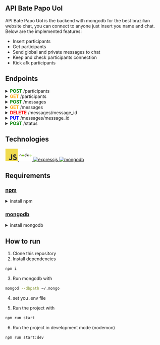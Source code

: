 ## API Bate Papo Uol

API Bate Papo Uol is the backend with mongodb for the best brazilian website chat, you can connect to anyone just insert you name and chat.
Below are the implemented features:

- Insert participants
- Get participants
- Send global and private messages to chat
- Keep and check participants connection
- Kick afk participants

## Endpoints

<details>
    <summary>
        <strong style="color:green;">POST</strong> /participants
    </summary>
send body request like this:

```json
{
  "name": "joe"
}
```

- it returns status <strong style="color:green;">201</strong> for success

- it returns status <strong style="color:purple;">422</strong> for empty name

- it returns status <strong style="color:purple;">409</strong> for name already in use

</details>
<details>
    <summary>
        <strong style="color:orange;">GET</strong> /participants
    </summary>
- it returns an array like this:

```json
[
  { "name": "joe", "lastStatus": 1643488289206 },
  { "name": "mary", "lastStatus": 1643488289216 }
]
```

- last status is UTC timestamp

</details>
<details>
    <summary>
        <strong style="color:green;">POST</strong> /messages
    </summary>

- send a body like this:

```json
{
  "to": "Maria",
  "text": "Hello guys",
  "type": "private_message"
}
```

- send username that is sending the message on headers

For the following validations you get status <strong style="color:purple;">422</strong>:

- type needs to be 'message' or 'private_message'

- to and text can't be empty

- username from headers

- "to" needs to be "Todos" (for all) or a connected user

- it returns status <strong style="color:green;">201</strong> for success

</details>
<details>
    <summary>
        <strong style="color:orange;">GET</strong> /messages
    </summary>

- it returns an array like this:

```json
[
  {
    "_id": "61f2f8d996187a6d33d7427f",
    "from": "jorel",
    "to": "Todos",
    "text": "entra na sala...",
    "type": "status",
    "time": "15:56:09"
  },
  {
    "_id": "61f2f90defb14acd481c9563",
    "from": "joel",
    "to": "Todos",
    "text": "entra na sala...",
    "type": "status",
    "time": "15:57:01"
  }
]
```

- you can limit the number of messages by query messages?limit=100

- send a connected user on headers, so you can recieve private messages

</details>
<details>
    <summary>
        <strong style="color:red;">DELETE</strong> /messages/message_id
    </summary>

- send message's owner username on headers

- send message id by path params

- it returns status <strong style="color:green;">204</strong> for success

- it returns status <strong style="color:purple;">404</strong> for invalid message id

- it returns status <strong style="color:purple;">401</strong> for user not owner

</details>
<details>
    <summary>
        <strong style="color:blue;">PUT</strong> /messages/message_id
    </summary>

- send a body like this:

```json
{
  "to": "Maria",
  "text": "Hello guys",
  "type": "private_message"
}
```

- send username that is sending the message on headers

For the following validations you get status <strong style="color:purple;">422</strong>:

- type needs to be 'message' or 'private_message'

- to and text can't be empty

- username from headers

- "to" needs to be "Todos" (for all) or a connected user

- send message id by path params

- it returns status <strong style="color:green;">204</strong> for success

- it returns status <strong style="color:purple;">404</strong> for invalid message id

- it returns status <strong style="color:purple;">401</strong> for user not owner

</details>
<details>
    <summary>
        <strong style="color:green;">POST</strong> /status
    </summary>
(keep connection) need be sent every 10 seconds

- send user on headers

- it returns status <strong style="color:green">200</strong> for success

- it returns status <strong style="color:purple">404</strong> when user isn't connected already

</details>

## Technologies

<a title="JavaScript" href="https://developer.mozilla.org/en-US/docs/Web/JavaScript" target="_blank" rel="noreferrer"> 
    <img src="https://raw.githubusercontent.com/devicons/devicon/master/icons/javascript/javascript-original.svg" alt="javascript" width="40" height="40"/> 
</a>
<a title="Node JS" href="https://nodejs.org" target="_blank" rel="noreferrer"> 
    <img src="https://raw.githubusercontent.com/devicons/devicon/master/icons/nodejs/nodejs-original-wordmark.svg" alt="nodejs" width="40" height="40"/> 
</a>
<a title="Express JS" href="https://expressjs.com/" target="_blank" rel="noreferrer"> 
    <img src="https://www.vectorlogo.zone/logos/expressjs/expressjs-icon.svg" alt="expressjs" width="40" height="40"/> 
</a>
<a title="Mongodb" href="https://mongodb.com/" target="_blank" rel="noreferrer"> 
    <img src="https://webimages.mongodb.com/_com_assets/cms/kuyjf3vea2hg34taa-horizontal_default_slate_blue.svg?auto=format%252Ccompress" alt="mongodb" width="40" height="40"/> 
</a>

## Requirements

### [npm](https://www.npmjs.com/)

<details>
    <summary>install npm</summary>

```bash
wget -qO- <https://raw.githubusercontent.com/nvm-sh/nvm/v0.38.0/install.sh> | bash

## Ou esse comando
wget -qO- https://raw.githubusercontent.com/nvm-sh/nvm/v0.38.0/install.sh | bash

# Feche e abra o terminal novamente
nvm install --lts
nvm use --lts
# Verificar a versão do node
node --version # Deve exibir v14.16.1
# Verificar a versão do npm
npm -v
```

</details>

### [mongodb](https://www.mongodb.com/)

<details>
    <summary>install mongodb</summary>

```bash
wget -qO - https://www.mongodb.org/static/pgp/server-5.0.asc | sudo apt-key add -
echo "deb [ arch=amd64,arm64 ] https://repo.mongodb.org/apt/ubuntu focal/mongodb-org/5.0 multiverse" | sudo tee /etc/apt/sources.list.d/mongodb-org-5.0.list
sudo apt-get update
sudo apt-get install -y mongodb-org
mkdir ~/.mongo
```

- Se falhar execute o seguinte comando e tente novamente o primeiro

```bash
sudo apt-get install gnupg wget
```

</details>

## How to run

1. Clone this repository
2. Install dependencies

```bash
npm i
```

3. Run mongodb with

```bash
mongod --dbpath ~/.mongo
```

4. set you .env file

5. Run the project with

```bash
npm run start
```

6. Run the project in development mode (nodemon)

```bash
npm run start:dev
```
